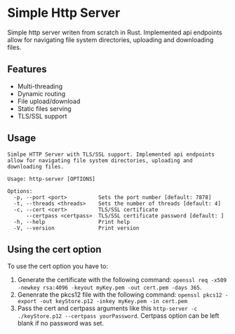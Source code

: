 # Simple Http Server
Simple http server writen from scratch in Rust. Implemented api endpoints allow for navigating file system directories, uploading and downloading files.

## Features
- Multi-threading
- Dynamic routing
- File upload/download
- Static files serving
- TLS/SSL support

## Usage
```
Simlpe HTTP Server with TLS/SSL support. Implemented api endpoints allow for navigating file system directories, uploading and downloading files.

Usage: http-server [OPTIONS]

Options:
  -p, --port <port>          Sets the port number [default: 7878]
  -t, --threads <threads>    Sets the number of threads [default: 4]
  -c, --cert <cert>          TLS/SSL certificate
      --certpass <certpass>  TLS/SSL certificate password [default: ]
  -h, --help                 Print help
  -V, --version              Print version
```
## Using the cert option
To use the cert option you have to:
1. Generate the certificate with the following command: ```openssl req -x509 -newkey rsa:4096 -keyout myKey.pem -out cert.pem -days 365```.
2. Genenrate the pkcs12 file with the following command: ```openssl pkcs12 -export -out keyStore.p12 -inkey myKey.pem -in cert.pem```
3. Pass the cert and certpass arguments like this ```http-server -c ./keyStore.p12 --certpass yourPassword```. Certpass option can be left blank if no password was set.